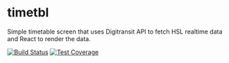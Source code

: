 # timetbl
Simple timetable screen that uses Digitransit API to fetch HSL realtime data and React to render the data.

[![Build Status](https://travis-ci.org/kangasta/timetbl.svg?branch=master)](https://travis-ci.org/kangasta/timetbl)
[![Test Coverage](https://codeclimate.com/github/kangasta/timetablescreen/badges/coverage.svg)](https://codeclimate.com/github/kangasta/timetablescreen/coverage)
